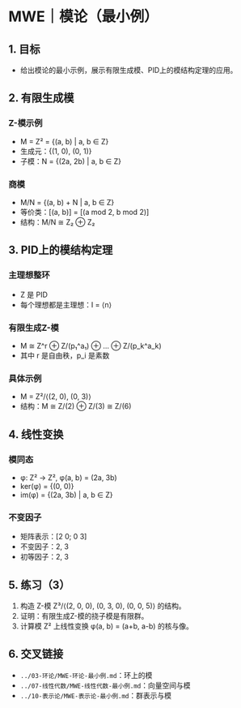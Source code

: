 # MWE｜模论（最小例）

## 1. 目标

- 给出模论的最小示例，展示有限生成模、PID上的模结构定理的应用。

## 2. 有限生成模

### Z-模示例

- M = Z² = {(a, b) | a, b ∈ Z}
- 生成元：{(1, 0), (0, 1)}
- 子模：N = {(2a, 2b) | a, b ∈ Z}

### 商模

- M/N = {(a, b) + N | a, b ∈ Z}
- 等价类：[(a, b)] = [(a mod 2, b mod 2)]
- 结构：M/N ≅ Z₂ ⊕ Z₂

## 3. PID上的模结构定理

### 主理想整环

- Z 是 PID
- 每个理想都是主理想：I = ⟨n⟩

### 有限生成Z-模

- M ≅ Z^r ⊕ Z/(p₁^a₁) ⊕ ... ⊕ Z/(p_k^a_k)
- 其中 r 是自由秩，p_i 是素数

### 具体示例

- M = Z²/⟨(2, 0), (0, 3)⟩
- 结构：M ≅ Z/(2) ⊕ Z/(3) ≅ Z/(6)

## 4. 线性变换

### 模同态

- φ: Z² → Z², φ(a, b) = (2a, 3b)
- ker(φ) = {(0, 0)}
- im(φ) = {(2a, 3b) | a, b ∈ Z}

### 不变因子

- 矩阵表示：[2 0; 0 3]
- 不变因子：2, 3
- 初等因子：2, 3

## 5. 练习（3）

1) 构造 Z-模 Z³/⟨(2, 0, 0), (0, 3, 0), (0, 0, 5)⟩ 的结构。
2) 证明：有限生成Z-模的挠子模是有限群。
3) 计算模 Z² 上线性变换 φ(a, b) = (a+b, a-b) 的核与像。

## 6. 交叉链接

- `../03-环论/MWE-环论-最小例.md`：环上的模
- `../07-线性代数/MWE-线性代数-最小例.md`：向量空间与模
- `../10-表示论/MWE-表示论-最小例.md`：群表示与模
